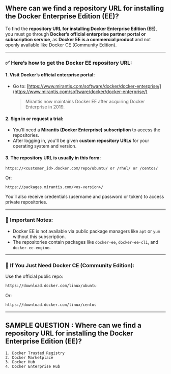 ## Where can we find a repository URL for installing the Docker Enterprise Edition (EE)?

To find the **repository URL for installing Docker Enterprise Edition (EE)**, you must go through **Docker’s official enterprise partner portal or subscription service**, as **Docker EE is a commercial product** and not openly available like Docker CE (Community Edition).

---

### ✅ Here’s how to get the Docker EE repository URL:

#### 1. **Visit Docker’s official enterprise portal:**
- Go to: [https://www.mirantis.com/software/docker/docker-enterprise/](https://www.mirantis.com/software/docker/docker-enterprise/)
  > Mirantis now maintains Docker EE after acquiring Docker Enterprise in 2019.

#### 2. **Sign in or request a trial:**
- You'll need a **Mirantis (Docker Enterprise) subscription** to access the repositories.
- After logging in, you'll be given **custom repository URLs** for your operating system and version.

#### 3. **The repository URL is usually in this form:**
```
https://<customer_id>.docker.com/repo/ubuntu/ or /rhel/ or /centos/
```
Or:
```
https://packages.mirantis.com/<os-version>/
```

You’ll also receive credentials (username and password or token) to access private repositories.

---

### 🛑 Important Notes:
- Docker EE is not available via public package managers like `apt` or `yum` without this subscription.
- The repositories contain packages like `docker-ee`, `docker-ee-cli`, and `docker-ee-engine`.

---

### 🐳 If You Just Need Docker CE (Community Edition):
Use the official public repo:
```bash
https://download.docker.com/linux/ubuntu
```
Or:
```bash
https://download.docker.com/linux/centos
```

---

## SAMPLE QUESTION : Where can we find a repository URL for installing the Docker Enterprise Edition (EE)?
```
1. Docker Trusted Registry
2. Docker Marketplace
3. Docker Hub
4. Docker Enterprise Hub
```
